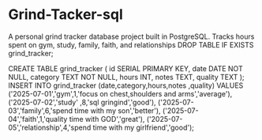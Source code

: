 # Grind-Tacker-sql
A personal grind tracker database project built in PostgreSQL. Tracks hours spent on gym, study, family, faith, and relationships
 DROP TABLE IF EXISTS grind_tracker;

CREATE TABLE grind_tracker (
id SERIAL PRIMARY KEY,
date DATE NOT NULL,
category TEXT NOT NULL,
hours INT,
notes TEXT,
quality TEXT
);
INSERT INTO grind_tracker (date,category,hours,notes ,quality)
VALUES
('2025-07-01','gym',1,'focus on chest,shoulders and arms','average'),
('2025-07-02','study' ,8,'sql gringind','good'),
('2025-07-03','family',6,'spend time with my son','better'),
('2025-07-04','faith',1,'quality time with GOD','great'),
('2025-07-05','relationship',4,'spend time with my girlfriend','good');
